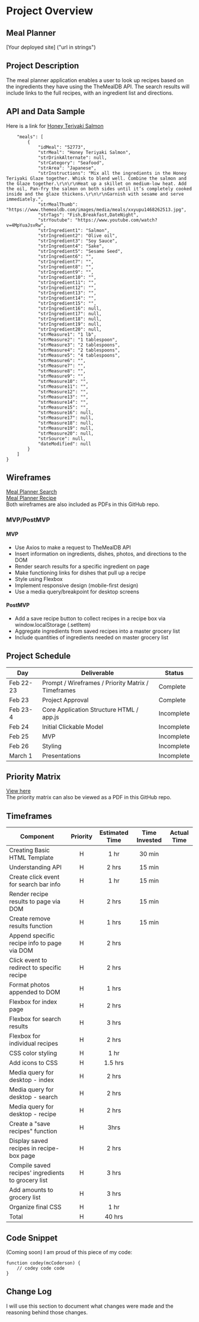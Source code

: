 # Project Overview

## Meal Planner

[Your deployed site] ("url in strings")

## Project Description

The meal planner application enables a user to look up recipes based on the ingredients they have using the TheMealDB API. The search results will include links to the full recipes, with an ingredient list and directions.

## API and Data Sample

Here is a link for [Honey Teriyaki Salmon](https://www.themealdb.com/api/json/v1/1/search.php?s=honey%20teriyaki%20salmon)
```{
    "meals": [
        {
            "idMeal": "52773",
            "strMeal": "Honey Teriyaki Salmon",
            "strDrinkAlternate": null,
            "strCategory": "Seafood",
            "strArea": "Japanese",
            "strInstructions": "Mix all the ingredients in the Honey Teriyaki Glaze together. Whisk to blend well. Combine the salmon and the Glaze together.\r\n\r\nHeat up a skillet on medium-low heat. Add the oil, Pan-fry the salmon on both sides until it’s completely cooked inside and the glaze thickens.\r\n\r\nGarnish with sesame and serve immediately.",
            "strMealThumb": "https://www.themealdb.com/images/media/meals/xxyupu1468262513.jpg",
            "strTags": "Fish,Breakfast,DateNight",
            "strYoutube": "https://www.youtube.com/watch?v=4MpYuaJsvRw",
            "strIngredient1": "Salmon",
            "strIngredient2": "Olive oil",
            "strIngredient3": "Soy Sauce",
            "strIngredient4": "Sake",
            "strIngredient5": "Sesame Seed",
            "strIngredient6": "",
            "strIngredient7": "",
            "strIngredient8": "",
            "strIngredient9": "",
            "strIngredient10": "",
            "strIngredient11": "",
            "strIngredient12": "",
            "strIngredient13": "",
            "strIngredient14": "",
            "strIngredient15": "",
            "strIngredient16": null,
            "strIngredient17": null,
            "strIngredient18": null,
            "strIngredient19": null,
            "strIngredient20": null,
            "strMeasure1": "1 lb",
            "strMeasure2": "1 tablespoon",
            "strMeasure3": "2 tablespoons",
            "strMeasure4": "2 tablespoons",
            "strMeasure5": "4 tablespoons",
            "strMeasure6": "",
            "strMeasure7": "",
            "strMeasure8": "",
            "strMeasure9": "",
            "strMeasure10": "",
            "strMeasure11": "",
            "strMeasure12": "",
            "strMeasure13": "",
            "strMeasure14": "",
            "strMeasure15": "",
            "strMeasure16": null,
            "strMeasure17": null,
            "strMeasure18": null,
            "strMeasure19": null,
            "strMeasure20": null,
            "strSource": null,
            "dateModified": null
        }
    ]
}
```
## Wireframes

[Meal Planner Search](https://wireframe.cc/pro/pp/64297a170417181)<br />
[Meal Planner Recipe](https://wireframe.cc/pro/pp/e0d6f63c3417182)<br />
Both wireframes are also included as PDFs in this GitHub repo.

### MVP/PostMVP

#### MVP 

- Use Axios to make a request to TheMealDB API
- Insert information on ingredients, dishes, photos, and directions to the DOM
- Render search results for a specific ingredient on page
- Make functioning links for dishes that pull up a recipe 
- Style using Flexbox
- Implement responsive design (mobile-first design)
- Use a media query/breakpoint for desktop screens

#### PostMVP  

- Add a save recipe button to collect recipes in a recipe box via window.localStorage (.setItem)
- Aggregate ingredients from saved recipes into a master grocery list
- Include quantities of ingredients needed on master grocery list

## Project Schedule

|  Day | Deliverable | Status
|---|---| ---|
|Feb 22-23| Prompt / Wireframes / Priority Matrix / Timeframes | Complete
|Feb 23| Project Approval | Complete
|Feb 23-4| Core Application Structure HTML / app.js | Incomplete
|Feb 24| Initial Clickable Model  | Incomplete
|Feb 25| MVP | Incomplete
|Feb 26| Styling | Incomplete
|March 1| Presentations | Incomplete

## Priority Matrix

[View here](https://lucid.app/lucidchart/invitations/accept/63606aaf-2d9b-44a4-9998-4dac62063c38)<br />
The priority matrix can also be viewed as a PDF in this GitHub repo.

## Timeframes

| Component | Priority | Estimated Time | Time Invested | Actual Time |
| --- | :---: |  :---: | :---: | :---: |
| Creating Basic HTML Template | H | 1 hr | 30 min |  |
| Understanding API | H | 2 hrs | 15 min |  |
| Create click event for search bar info | H | 1 hr | 15 min |  |
| Render recipe results to page via DOM | H | 2 hrs | 15 min |  |
| Create remove results function | H | 1 hrs | 15 min |  |
| Append specific recipe info to page via DOM | H | 2 hrs |  |  |
| Click event to redirect to specific recipe | H | 2 hrs |  |  |
| Format photos appended to DOM | H | 1 hrs |  |  |
| Flexbox for index page | H | 2 hrs |  |  |
| Flexbox for search results | H | 3 hrs |  |  |
| Flexbox for individual recipes | H | 2 hrs |  |  |
| CSS color styling | H | 1 hr |  |  |
| Add icons to CSS | H | 1.5 hrs |  |  |
| Media query for desktop - index | H | 2 hrs |  |  |
| Media query for desktop - search | H | 2 hrs |  |  |
| Media query for desktop - recipe | H | 2 hrs |  |  |
| Create a "save recipes" function | H | 3hrs|  |  |
| Display saved recipes in recipe-box page | H | 2 hrs |  |  |
| Compile saved recipes' ingredients to grocery list | H | 3 hrs |  |  |
| Add amounts to grocery list | H | 3 hrs |  |  |
| Organize final CSS | H | 1 hr |  |  |
| Total | H | 40 hrs|  |  |

## Code Snippet

(Coming soon) I am proud of this piece of my code:

```
function codey(mcCoderson) {
	// codey code code
}
```

## Change Log
I will use this section to document what changes were made and the reasoning behind those changes.  
